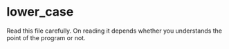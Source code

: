 # lower_case
Read this file carefully. On reading it depends whether you understands the point of the program or not.
